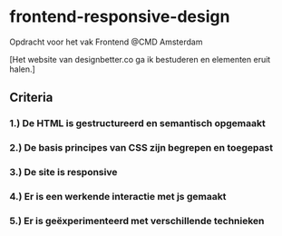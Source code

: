 # frontend-responsive-design
Opdracht voor het vak Frontend @CMD Amsterdam

[Het website van designbetter.co ga ik bestuderen en elementen eruit halen.]

## Criteria
### 1.) De HTML is gestructureerd en semantisch opgemaakt

### 2.) De basis principes van CSS zijn begrepen en toegepast

### 3.) De site is responsive

### 4.) Er is een werkende interactie met js gemaakt

### 5.) Er is geëxperimenteerd met verschillende technieken